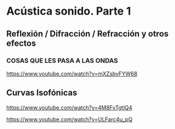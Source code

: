# Acústica sonido. Parte 1


## Reflexión / Difracción / Refracción y otros efectos

### COSAS QUE LES PASA A LAS ONDAS

https://www.youtube.com/watch?v=mXZsbvFYW68


## Curvas Isofónicas

https://www.youtube.com/watch?v=4M8FvTgtlQ4

https://www.youtube.com/watch?v=ULFarc4u_pQ



